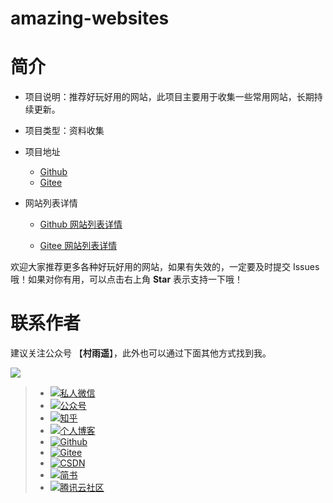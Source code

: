 # amazing-websites

# 简介

-   项目说明：推荐好玩好用的网站，此项目主要用于收集一些常用网站，长期持续更新。

-   项目类型：资料收集

-   项目地址

    -   [Github](https://github.com/cunyu1943/amazing-websites)
    -   [Gitee](https://github.com/cunyu1943/amazing-websites)

-   网站列表详情

    -   [Github 网站列表详情](https://github.com/cunyu1943/amazing-websites/blob/master/websites.md)

    -   [Gitee 网站列表详情](https://gitee.com/cunyu1943/amazing-websites/blob/master/websites.md)

欢迎大家推荐更多各种好玩好用的网站，如果有失效的，一定要及时提交 Issues 哦！如果对你有用，可以点击右上角 **Star** 表示支持一下哦！

# 联系作者

建议关注公众号 【**村雨遥**】，此外也可以通过下面其他方式找到我。

![](https://gitee.com/cunyu1943/images/raw/master/ImgsUbuntu/20200510234310.png)

> - [![私人微信](https://img.shields.io/badge/私人微信-ZL747731461-brightgreen)]()
> - [![公众号](https://img.shields.io/badge/公众号-村雨遥-brightgreen)]()
> - [![知乎](https://img.shields.io/badge/%E7%9F%A5%E4%B9%8E-%E6%9D%91%E9%9B%A8%E9%81%A5-brightgreen)](https://www.zhihu.com/people/cunyu1943)
> - [![个人博客](https://img.shields.io/badge/个人博客-https%3A%2F%2Fcunyu1943.github.io-brightgreen)](https://cunyu1943.github.io/)
> - [![Github](https://img.shields.io/badge/Github-村雨遥-brightgreen)](https://github.com/cunyu1943)
> - [![Gitee](https://img.shields.io/badge/Gitee-村雨遥-brightgreen)](https://gitee.com/cunyu1943)
> - [![CSDN](https://img.shields.io/badge/CSDN-%E6%9D%91%E9%9B%A8%E9%81%A5-brightgreen)](https://blog.csdn.net/github_39655029)
> - [![简书](https://img.shields.io/badge/%E7%AE%80%E4%B9%A6-%E6%9D%91%E9%9B%A8%E9%81%A5-brightgreen)](https://www.jianshu.com/u/9fd25635ae22)
> - [![腾讯云社区](https://img.shields.io/badge/腾讯云社区-村雨遥-brightgreen)](https://cloud.tencent.com/developer/user/6209990)